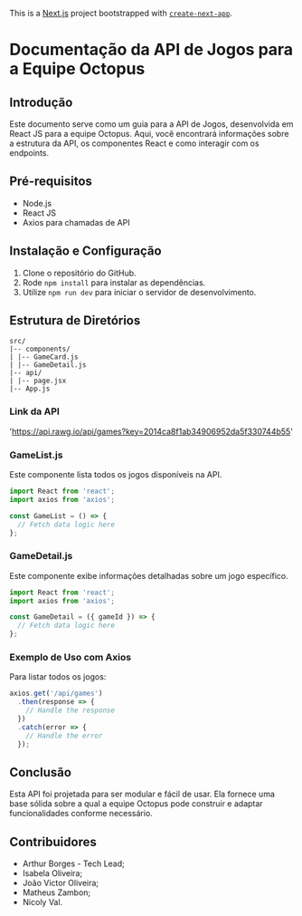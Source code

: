 This is a [Next.js](https://nextjs.org/) project bootstrapped with [`create-next-app`](https://github.com/vercel/next.js/tree/canary/packages/create-next-app).

# Documentação da API de Jogos para a Equipe Octopus

## Introdução

Este documento serve como um guia para a API de Jogos, desenvolvida em React JS para a equipe Octopus. Aqui, você encontrará informações sobre a estrutura da API, os componentes React e como interagir com os endpoints.

## Pré-requisitos

- Node.js
- React JS
- Axios para chamadas de API

## Instalação e Configuração

1. Clone o repositório do GitHub.
2. Rode `npm install` para instalar as dependências.
3. Utilize `npm run dev` para iniciar o servidor de desenvolvimento.

## Estrutura de Diretórios

```
src/
|-- components/
| |-- GameCard.js
| |-- GameDetail.js
|-- api/
| |-- page.jsx
|-- App.js
```
### Link da API
'https://api.rawg.io/api/games?key=2014ca8f1ab34906952da5f330744b55'

### GameList.js

Este componente lista todos os jogos disponíveis na API.

```jsx
import React from 'react';
import axios from 'axios';

const GameList = () => {
  // Fetch data logic here
};
```

### GameDetail.js

Este componente exibe informações detalhadas sobre um jogo específico.

```jsx
import React from 'react';
import axios from 'axios';

const GameDetail = ({ gameId }) => {
  // Fetch data logic here
};
```

### Exemplo de Uso com Axios

Para listar todos os jogos:

```jsx
axios.get('/api/games')
  .then(response => {
    // Handle the response
  })
  .catch(error => {
    // Handle the error
  });
```

## Conclusão

Esta API foi projetada para ser modular e fácil de usar. Ela fornece uma base sólida sobre a qual a equipe Octopus pode construir e adaptar funcionalidades conforme necessário.

## Contribuidores

- Arthur Borges - Tech Lead;
- Isabela Oliveira;
- João Victor Oliveira;
- Matheus Zambon;
- Nicoly Val.